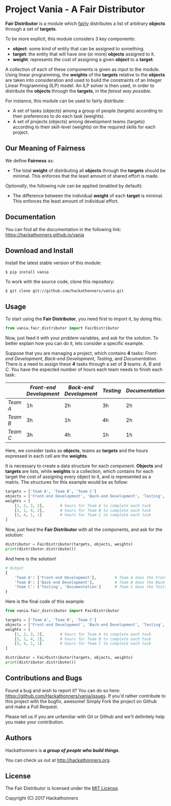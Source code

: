 # Project Vania - A Fair Distributor
**Fair Distributor** is a module which [fairly](#our-meaning-of-fairness) distributes a list of arbitrary **objects** through a set of **targets**.

To be more explicit, this module considers 3 key components:
* **object**: some kind of entity that can be assigned to something.
* **target**: the entity that will have one (or more) **objects** assigned to it.
* **weight**: represents the cost of assigning a given **object** to a **target**.

A collection of each of these components is given as input to the module.
Using linear programming, the **weights** of the **targets** relative to the **objects** are taken into consideration and used to build the constraints of an Integer Linear Programming (ILP) model. An ILP solver is then used, in order to distribute the **objects** through the **targets**, in the *fairest way possible*.

For instance, this module can be used to fairly distribute:
* A set of tasks (objects) among a group of people (targets) according to their preferences to do each task (weights).
* A set of projects (objects) among development teams (targets) according to their skill-level (weights) on the required skills for each project.


## Our Meaning of Fairness

We define **Fairness** as:
 * The total **weight** of distributing all **objects** through the **targets** should be minimal.
This enforces that the least amount of shared effort is made.

_Optionally_, the following rule can be applied (enabled by default):
 * The difference between the individual **weight** of each **target** is minimal.
This enforces the least amount of individual effort.

## Documentation

You can find all the documentation in the following link:
https://hackathonners.github.io/vania

## Download and Install

Install the latest stable version of this module:

    $ pip install vania

To work with the source code, clone this repository:

    $ git clone git://github.com/hackathonners/vania.git

## Usage
To start using the **Fair Distributor**, you need first to import it, by doing this:
```python
from vania.fair_distributor import FairDistributor
```
Now, just feed it with your problem variables, and ask for the solution.
To better explain how you can do it, lets consider a specific example.

Suppose that you are managing a project, which contains **4** tasks: _Front-end Development_, _Back-end Development_, _Testing_, and _Documentation_.
There is a need to assign these **4** tasks through a set of **3** teams: _A_, _B_ and _C_.
You have the expected number of hours each team needs to finish each task:

|        |*Front-end Development*|*Back-end Development*|*Testing*|*Documentation*| 
|--------|-----------------------|----------------------|---------|---------------|
|_Team A_|          1h           |          2h          |    3h   |       2h      |
|_Team B_|          3h           |          1h          |    4h   |       2h      |
|_Team C_|          3h           |          4h          |    1h   |       1h      |

Here, we consider tasks as **objects**, teams as **targets** and the hours expressed in each cell are the **weights**.

It is necessary to create a data structure for each component. **Objects** and **targets** are lists, while **weights** is a collection, which contains for each target the cost of assigning every object to it, and is represented as a matrix.
The structures for this example would be as follow:

```python
targets = ['Team A', 'Team B', 'Team C']
objects = ['Front-end Development', 'Back-end Development', 'Testing', 'Documentation']
weights = [
    [1, 2, 3, 2],		# hours for Team A to complete each task
    [3, 1, 4, 2],		# hours for Team B to complete each task
    [3, 4, 1, 1]		# hours for Team C to complete each task
]
```

Now, just feed the **Fair Distributor** with all the components, and ask for the solution:
```python
distributor = FairDistributor(targets, objects, weights)
print(distributor.distribute())
```

And here is the solution!
```python
# Output
{
    'Team A': ['Front-end Development'],        # Team A does the Front-end Development
    'Team B': ['Back-end Development'],         # Team B does the Back-end Development
    'Team C': ['Testing', 'Documentation']      # Team C does the Testing and Documentation
}
```

Here is the final code of this example:
```python
from vania.fair_distributor import FairDistributor

targets = ['Team A', 'Team B', 'Team C']
objects = ['Front-end Development', 'Back-end Development', 'Testing', 'Documentation']
weights = [
    [1, 2, 3, 2],		# hours for Team A to complete each task
    [3, 1, 4, 2],		# hours for Team B to complete each task
    [3, 4, 1, 1]		# hours for Team C to complete each task
]

distributor = FairDistributor(targets, objects, weights)
print(distributor.distribute())
```

## Contributions and Bugs

Found a bug and wish to report it? You can do so here: https://github.com/Hackathonners/vania/issues.
If you'd rather contribute to this project with the bugfix, awesome! Simply Fork the project on Github and make a Pull Request.

Please tell us if you are unfamiliar with Git or Github and we'll definitely help you make your contribution.

## Authors

Hackathonners is **_a group of people who build things_**.

You can check us out at http://hackathonners.org.

## License

The Fair Distributor is licensed under the [MIT License](https://opensource.org/licenses/MIT).

Copyright (C) 2017 Hackathonners
